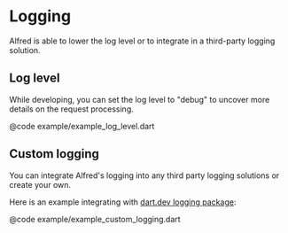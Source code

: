 # Logging

Alfred is able to lower the log level or to integrate in a third-party
logging solution.

## Log level

While developing, you can set the log level to "debug" to uncover
more details on the request processing.

@code example/example_log_level.dart


## Custom logging

You can integrate Alfred's logging into any third party logging
solutions or create your own.

Here is an example integrating with [dart.dev logging package](https://pub.dev/packages/logging):

@code example/example_custom_logging.dart
